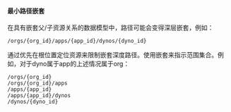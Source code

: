 #### 最小路径嵌套

在具有嵌套父/子资源关系的数据模型中，路径可能会变得深层嵌套，例如：

```
/orgs/{org_id}/apps/{app_id}/dynos/{dyno_id}
```


通过优先在根位置定位资源来限制嵌套深度路径。使用嵌套来指示范围集合。例如，对于dyno属于app的上述情况属于org：

```
/orgs/{org_id}
/orgs/{org_id}/apps
/apps/{app_id}
/apps/{app_id}/dynos
/dynos/{dyno_id}
```
